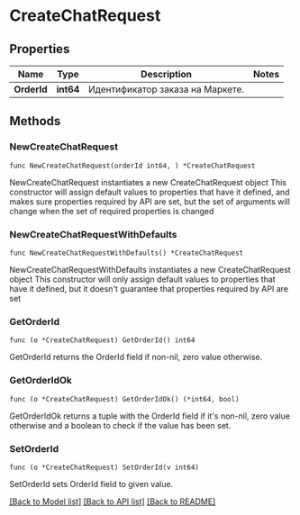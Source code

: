 # CreateChatRequest

## Properties

Name | Type | Description | Notes
------------ | ------------- | ------------- | -------------
**OrderId** | **int64** | Идентификатор заказа на Маркете. | 

## Methods

### NewCreateChatRequest

`func NewCreateChatRequest(orderId int64, ) *CreateChatRequest`

NewCreateChatRequest instantiates a new CreateChatRequest object
This constructor will assign default values to properties that have it defined,
and makes sure properties required by API are set, but the set of arguments
will change when the set of required properties is changed

### NewCreateChatRequestWithDefaults

`func NewCreateChatRequestWithDefaults() *CreateChatRequest`

NewCreateChatRequestWithDefaults instantiates a new CreateChatRequest object
This constructor will only assign default values to properties that have it defined,
but it doesn't guarantee that properties required by API are set

### GetOrderId

`func (o *CreateChatRequest) GetOrderId() int64`

GetOrderId returns the OrderId field if non-nil, zero value otherwise.

### GetOrderIdOk

`func (o *CreateChatRequest) GetOrderIdOk() (*int64, bool)`

GetOrderIdOk returns a tuple with the OrderId field if it's non-nil, zero value otherwise
and a boolean to check if the value has been set.

### SetOrderId

`func (o *CreateChatRequest) SetOrderId(v int64)`

SetOrderId sets OrderId field to given value.



[[Back to Model list]](../README.md#documentation-for-models) [[Back to API list]](../README.md#documentation-for-api-endpoints) [[Back to README]](../README.md)


